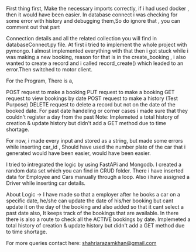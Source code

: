 First thing first, 
Make the necessary imports correctly, if i had used docker , then it would have been easier.
In database connect i was checking for some error with history and debugging them,So do ignore that , you can comment out that part

Connection details and all the related collection you will find in databaseConnect.py file.
At first i tried to implement the whole project with pymongo. I almost implemented everything with that then i got stuck while 
i was making a new booking, reason for that is in the create_booking , i also wanted to create a record and i called record_create() 
which leaded to an error.Then switched to motor client.



For the Program,
There is a,

POST request to make a booking
PUT request to make a booking
GET request to view bookings by date
POST request to make a history (Test Purpose)
DELETE request to delete a record but not on the date of the booked date. For past date handeling or 
corner cases i made sure that they couldn't register a day from the past
Note: Implemeted a total history of creation & update history but didn't add a GET method due to time shortage.

For now, 
i made every input and stored as a string, but made some errors while inserting car_id , 
Should have used the number plate of the car that i generated would have been easier, would have 
been easier.

I tried to intregrated the logic by using FastAPi and Mongodb. I created a random data set which you can find in CRUD folder. There i have
inserted data for Employee and Cars manually through a loop. Also i have assigned a Driver while inserting car details.

About Logic ->
I have made so that a employer after he books a car on a specific date, he/she can update the date of his/her booking but cant update it on the day of the booking and also added so that it cant select a past date also,
It keeps track of the bookings that are available.
In there there is also a route to check all the ACTIVE bookings by date.
Implemeted a total history of creation & update history but didn't add a GET method due to time shortage.

For more queries contact here: shahriarazamkhan@gmail.com

